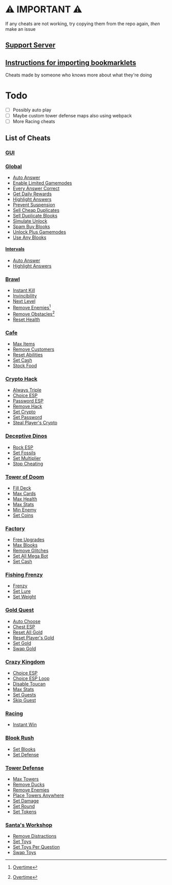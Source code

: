 # ⚠️ IMPORTANT ⚠️
If any cheats are not working, try copying them from the repo again, _then_ make an issue
## [Support Server](https://discord.gg/QerPBatcca)
## [Instructions for importing bookmarklets](tutorial/readme.md)

Cheats made by someone who knows more about what they're doing

# Todo

- [ ] Possibly auto play
- [ ] Maybe custom tower defense maps also using webpack
- [ ] More Racing cheats

[^1]: [Overtime](https://github.com/overtimepog)
## List of Cheats

### [GUI](obfuscated/gui.js)<br>
### [Global](obfuscated/global/)
 * [Auto Answer](obfuscated/global/autoAnswer.js)<br>
 * [Enable Limited Gamemodes](obfuscated/global/enableLimitedGamemodes.js)<br>
 * [Every Answer Correct](obfuscated/global/everyAnswerCorrect.js)<br>
 * [Get Daily Rewards](obfuscated/global/getDailyRewards.js)<br>
 * [Highlight Answers](obfuscated/global/highlightAnswers.js)<br>
 * [Prevent Suspension](obfuscated/global/preventSuspension.js)<br>
 * [Sell Cheap Duplicates](obfuscated/global/sellCheapDuplicates.js)<br>
 * [Sell Duplicate Blooks](obfuscated/global/sellDuplicateBlooks.js)<br>
 * [Simulate Unlock](obfuscated/global/simulateUnlock.js)<br>
 * [Spam Buy Blooks](obfuscated/global/spamBuyBlooks.js)<br>
 * [Unlock Plus Gamemodes](obfuscated/global/unlockPlusGamemodes.js)<br>
 * [Use Any Blooks](obfuscated/global/useAnyBlook.js)<br>

#### **[Intervals](obfuscated/global/intervals/)**<br>
 * [Auto Answer](obfuscated/global/intervals/autoAnswer.js)<br>
 * [Highlight Answers](obfuscated/global/intervals/highlightAnswers.js)<br>
### [Brawl](obfuscated/brawl/)
 * [Instant Kill](obfuscated/brawl/instantKill.js)<br>
 * [Invincibility](obfuscated/brawl/invincibility.js)<br>
 * [Next Level](obfuscated/brawl/nextLevel.js)<br>
 * [Remove Enemies](obfuscated/brawl/removeEnemies.js)[^1]<br>
 * [Remove Obstacles](obfuscated/brawl/removeObstacles.js)[^1]<br>
 * [Reset Health](obfuscated/brawl/resetHealth.js)<br>
### [Cafe](obfuscated/cafe/)
 * [Max Items](obfuscated/cafe/maxItems.js)<br>
 * [Remove Customers](obfuscated/cafe/removeCustomers.js)<br>
 * [Reset Abilities](obfuscated/cafe/resetAbilities.js)<br>
 * [Set Cash](obfuscated/cafe/setCash.js)<br>
 * [Stock Food](obfuscated/cafe/stockFood.js)<br>
### [Crypto Hack](obfuscated/crypto/)
 * [Always Triple](obfuscated/crypto/alwaysTriple.js)<br>
 * [Choice ESP](obfuscated/crypto/choiceESP.js)<br>
 * [Password ESP](obfuscated/crypto/passwordESP.js)<br>
 * [Remove Hack](obfuscated/crypto/removeHack.js)<br>
 * [Set Crypto](obfuscated/crypto/setCrypto.js)<br>
 * [Set Password](obfuscated/crypto/setPassword.js)<br>
 * [Steal Player's Crypto](obfuscated/crypto/stealPlayersCrypto.js)<br>
### [Deceptive Dinos](obfuscated/dinos/)
 * [Rock ESP](obfuscated/dinos/rockESP.js)<br>
 * [Set Fossils](obfuscated/dinos/setFossils.js)<br>
 * [Set Multiplier](obfuscated/dinos/setMultiplier.js)<br>
 * [Stop Cheating](obfuscated/dinos/stopCheating.js)<br>
### [Tower of Doom](obfuscated/doom/)
 * [Fill Deck](obfuscated/doom/fillDeck.js)<br>
 * [Max Cards](obfuscated/doom/maxCards.js)<br>
 * [Max Health](obfuscated/doom/maxHealth.js)<br>
 * [Max Stats](obfuscated/doom/maxStats.js)<br>
 * [Min Enemy](obfuscated/doom/minEnemy.js)<br>
 * [Set Coins](obfuscated/doom/setCoins.js)<br>
### [Factory](obfuscated/factory/)
 * [Free Upgrades](obfuscated/factory/freeUpgrades.js)<br>
 * [Max Blooks](obfuscated/factory/maxBlooks.js)<br>
 * [Remove Glitches](obfuscated/factory/removeGlitches.js)<br>
 * [Set All Mega Bot](obfuscated/factory/setAllMegaBot.js)<br>
 * [Set Cash](obfuscated/factory/setCash.js)<br>
### [Fishing Frenzy](obfuscated/fishing/)
 * [Frenzy](obfuscated/fishing/frenzy.js)<br>
 * [Set Lure](obfuscated/fishing/setLure.js)<br>
 * [Set Weight](obfuscated/fishing/setWeight.js)<br>
### [Gold Quest](obfuscated/gold/)
 * [Auto Choose](obfuscated/gold/autoChoose.js)<br>
 * [Chest ESP](obfuscated/gold/chestESP.js)<br>
 * [Reset All Gold](obfuscated/gold/resetAllGold.js)<br>
 * [Reset Player's Gold](obfuscated/gold/resetPlayersGold.js)<br>
 * [Set Gold](obfuscated/gold/setGold.js)<br>
 * [Swap Gold](obfuscated/gold/swapGold.js)<br>
### [Crazy Kingdom](obfuscated/kingdom/)
 * [Choice ESP](obfuscated/kingdom/choiceESP.js)<br>
 * [Choice ESP Loop](obfuscated/kingdom/choiceESPLoop.js)<br>
 * [Disable Toucan](obfuscated/kingdom/disableToucan.js)<br>
 * [Max Stats](obfuscated/kingdom/maxStats.js)<br>
 * [Set Guests](obfuscated/kingdom/setGuests.js)<br>
 * [Skip Guest](obfuscated/kingdom/skipGuest.js)<br>
### [Racing](obfuscated/racing/)
 * [Instant Win](obfuscated/racing/instantWin.js)<br>
### [Blook Rush](obfuscated/rush/)
 * [Set Blooks](obfuscated/rush/setBlooks.js)<br>
 * [Set Defense](obfuscated/rush/setDefense.js)<br>
### [Tower Defense](obfuscated/tower-defense/)
 * [Max Towers](obfuscated/tower-defense/maxTowers.js)<br>
 * [Remove Ducks](obfuscated/tower-defense/removeDucks.js)<br>
 * [Remove Enemies](obfuscated/tower-defense/removeEnemies.js)<br>
 * [Place Towers Anywhere](obfuscated/tower-defense/removeObsticles.js)<br>
 * [Set Damage](obfuscated/tower-defense/setDmg.js)<br>
 * [Set Round](obfuscated/tower-defense/setRound.js)<br>
 * [Set Tokens](obfuscated/tower-defense/setTokens.js)<br>
### [Santa's Workshop](obfuscated/workshop/)
 * [Remove Distractions](obfuscated/workshop/removeDistractions.js)<br>
 * [Set Toys](obfuscated/workshop/setToys.js)<br>
 * [Set Toys Per Question](obfuscated/workshop/setToysPerQ.js)<br>
 * [Swap Toys](obfuscated/workshop/swapToys.js)<br>